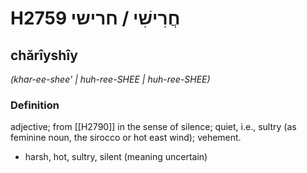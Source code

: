 # H2759 חֲרִישִׁי / חרישי

## chărîyshîy

_(khar-ee-shee' | huh-ree-SHEE | huh-ree-SHEE)_

### Definition

adjective; from [[H2790]] in the sense of silence; quiet, i.e., sultry (as feminine noun, the sirocco or hot east wind); vehement.

- harsh, hot, sultry, silent (meaning uncertain)
